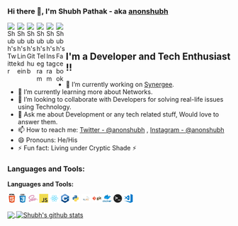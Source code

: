 ### Hi there 👋, I'm Shubh Pathak - aka [anonshubh](https://thesynergee.herokuapp.com/profile/1/)

<a href="https://twitter.com/anonshubh">
  <img align="left" alt="Shubh's Twitter" width="22px" src="https://cdn.jsdelivr.net/npm/simple-icons@v3/icons/twitter.svg" />
</a>
<a href="https://linkedin.com/in/anonshubh">
  <img align="left" alt="Shubh's Linkdein" width="22px" src="https://cdn.jsdelivr.net/npm/simple-icons@v3/icons/linkedin.svg" />
</a>
<a href="https://github.com/anonshubh">
  <img align="left" alt="Shubh's Github" width="22px" src="https://cdn.jsdelivr.net/npm/simple-icons@v3/icons/github.svg" />
</a>
<a href="https://t.me/anonshubh ">
  <img align="left" alt="Shubh's Telegram" width="22px" src="https://cdn.jsdelivr.net/npm/simple-icons@v3/icons/telegram.svg" />
</a>
<a href="https://instagram.com/anonshubh/">
  <img align="left" alt="Shubh's Instagram" width="22px" src="https://cdn.jsdelivr.net/npm/simple-icons@v3/icons/instagram.svg" />
</a>
<a href="https://www.facebook.com/anonshubh/">
  <img align="left" alt="Shubh's Facebook" width="22px" src="https://cdn.jsdelivr.net/npm/simple-icons@v3/icons/facebook.svg" />
</a>


<br/>
<br/>



## I'm a Developer and Tech Enthusiast !!

- 🔭 I’m currently working on [Synergee](https://thesynergee.herokuapp.com/).
- 🌱 I’m currently learning more about Networks.
- 👯 I’m looking to collaborate with Developers for solving real-life issues using Technology.
- 💬 Ask me about Development or any tech related stuff, Would love to answer them.
- 📫 How to reach me: [Twitter - @anonshubh](https://twitter.com/anonshubh) , [Instagram - @anonshubh](https://instagram.com/anonshubh/)
- 😄 Pronouns: He/His
- ⚡ Fun fact: Living under Cryptic Shade ⚡️

### Languages and Tools:
**Languages and Tools:**  

<code><img height="20" src="https://raw.githubusercontent.com/github/explore/80688e429a7d4ef2fca1e82350fe8e3517d3494d/topics/html/html.png"></code>
<code><img height="20" src="https://raw.githubusercontent.com/github/explore/80688e429a7d4ef2fca1e82350fe8e3517d3494d/topics/css/css.png"></code>
<code><img height="20" src="https://raw.githubusercontent.com/github/explore/80688e429a7d4ef2fca1e82350fe8e3517d3494d/topics/sass/sass.png"></code>
<code><img height="20" src="https://raw.githubusercontent.com/github/explore/80688e429a7d4ef2fca1e82350fe8e3517d3494d/topics/javascript/javascript.png"></code>
<code><img height="20" src="https://raw.githubusercontent.com/github/explore/80688e429a7d4ef2fca1e82350fe8e3517d3494d/topics/react/react.png"></code>
<code><img height="20" src="https://raw.githubusercontent.com/github/explore/80688e429a7d4ef2fca1e82350fe8e3517d3494d/topics/cpp/cpp.png"></code>
<code><img height="20" src="https://raw.githubusercontent.com/github/explore/80688e429a7d4ef2fca1e82350fe8e3517d3494d/topics/python/python.png"></code>
<code><img height="20" src="https://raw.githubusercontent.com/github/explore/80688e429a7d4ef2fca1e82350fe8e3517d3494d/topics/mysql/mysql.png"></code>
<code><img height="20" src="https://raw.githubusercontent.com/github/explore/80688e429a7d4ef2fca1e82350fe8e3517d3494d/topics/git/git.png"></code>
<code><img height="20" src="https://raw.githubusercontent.com/github/explore/80688e429a7d4ef2fca1e82350fe8e3517d3494d/topics/docker/docker.png"></code>
<code><img height="20" src="https://raw.githubusercontent.com/github/explore/80688e429a7d4ef2fca1e82350fe8e3517d3494d/topics/terminal/terminal.png"></code>
<code><img height="20" src="https://raw.githubusercontent.com/github/explore/80688e429a7d4ef2fca1e82350fe8e3517d3494d/topics/visual-studio-code/visual-studio-code.png"></code>


<a href="https://github.com/anonshubh">
  <img align="center" src="https://github-readme-stats.vercel.app/api/top-langs/?username=anonshubh&theme=light&hide_langs_below=1" />
</a>
<a href="https://github.com/anonshubh">
 <img align="center" src="https://github-readme-stats.vercel.app/api?username=anonshubh&show_icons=true&theme=light&line_height=27" alt="Shubh's github stats"/>
</a>



